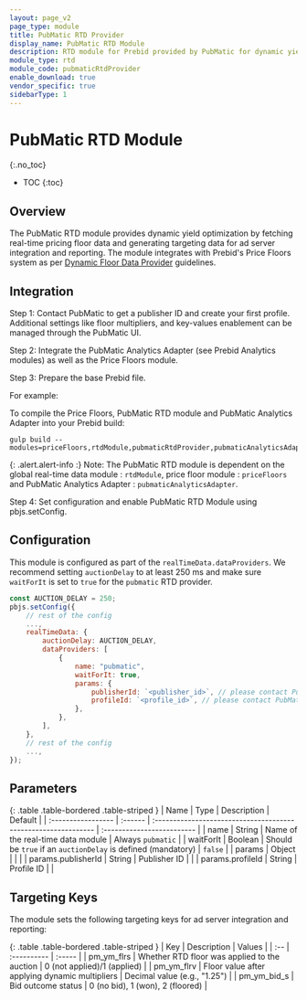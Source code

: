 ```yaml
---
layout: page_v2
page_type: module
title: PubMatic RTD Provider
display_name: PubMatic RTD Module
description: RTD module for Prebid provided by PubMatic for dynamic yield optimization
module_type: rtd
module_code: pubmaticRtdProvider
enable_download: true
vendor_specific: true
sidebarType: 1
---
```


# PubMatic RTD Module
{:.no_toc}

* TOC
{:toc}

## Overview

The PubMatic RTD module provides dynamic yield optimization by fetching real-time pricing floor data and generating targeting data for ad server integration and reporting. The module integrates with Prebid's Price Floors system as per [Dynamic Floor Data Provider](https://docs.prebid.org/dev-docs/modules/floors.html#floor-data-provider-interface) guidelines.

## Integration

Step 1: Contact PubMatic to get a publisher ID and create your first profile. Additional settings like floor multipliers, and key-values enablement can be managed through the PubMatic UI.

Step 2: Integrate the PubMatic Analytics Adapter (see Prebid Analytics modules) as well as the Price Floors module.

Step 3: Prepare the base Prebid file.

For example:

To compile the Price Floors, PubMatic RTD module and PubMatic Analytics Adapter into your Prebid build:

```shell
gulp build --modules=priceFloors,rtdModule,pubmaticRtdProvider,pubmaticAnalyticsAdapter
```

{: .alert.alert-info :}
Note: The PubMatic RTD module is dependent on the global real-time data module : `rtdModule`, price floor module : `priceFloors` and PubMatic Analytics Adapter : `pubmaticAnalyticsAdapter`.

Step 4: Set configuration and enable PubMatic RTD Module using pbjs.setConfig.

## Configuration

This module is configured as part of the `realTimeData.dataProviders`.  We recommend setting `auctionDelay` to at least 250 ms and make sure `waitForIt` is set to `true` for the `pubmatic` RTD provider.

```js
const AUCTION_DELAY = 250;
pbjs.setConfig({
    // rest of the config
    ...,
    realTimeData: {
        auctionDelay: AUCTION_DELAY,
        dataProviders: [
            {
                name: "pubmatic",
                waitForIt: true,
                params: {
                    publisherId: `<publisher_id>`, // please contact PubMatic to get a publisherId for yourself
                    profileId: `<profile_id>`, // please contact PubMatic to get a profileId for yourself
                },
            },
        ],
    },
    // rest of the config
    ...,
});
```

## Parameters

{: .table .table-bordered .table-striped }
| Name               | Type    | Description                                                    | Default                    |
| :----------------- | :------ | :------------------------------------------------------------- | :------------------------- |
| name               | String  | Name of the real-time data module                              | Always `pubmatic`          |
| waitForIt          | Boolean | Should be `true` if an `auctionDelay` is defined (mandatory)    | `false`                     |
| params             | Object  |                                                                |                            |
| params.publisherId | String  | Publisher ID                                                   |                            |
| params.profileId   | String  | Profile ID                                                     |                            |


## Targeting Keys

The module sets the following targeting keys for ad server integration and reporting:

{: .table .table-bordered .table-striped }
| Key | Description | Values |
| :-- | :---------- | :----- |
| pm_ym_flrs | Whether RTD floor was applied to the auction | 0 (not applied)/1 (applied) |
| pm_ym_flrv | Floor value after applying dynamic multipliers | Decimal value (e.g., "1.25") |
| pm_ym_bid_s | Bid outcome status | 0 (no bid), 1 (won), 2 (floored) |